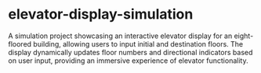 # elevator-display-simulation
A simulation project showcasing an interactive elevator display for an eight-floored building, allowing users to input initial and destination floors. The display dynamically updates floor numbers and directional indicators based on user input, providing an immersive experience of elevator functionality.
